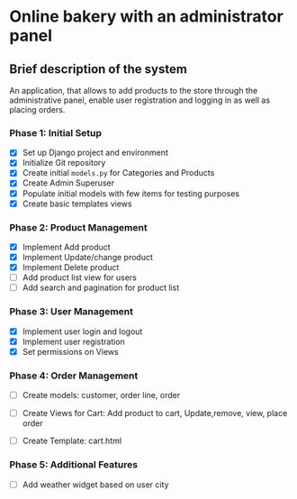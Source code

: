 # Online bakery with an administrator panel 

## Brief description of the system 
An application, that allows to add products to the store through the administrative panel, enable user registration and logging in as well as placing orders.


### Phase 1: Initial Setup
- [x] Set up Django project and environment
- [x] Initialize Git repository
- [x] Create initial `models.py` for Categories and Products
- [x] Create Admin Superuser
- [x] Populate initial models with few items for testing purposes
- [x] Create basic templates views 

### Phase 2: Product Management
- [X] Implement Add product 
- [X] Implement Update/change product 
- [X] Implement Delete product
- [ ] Add product list view for users
- [ ] Add search and pagination for product list

### Phase 3: User Management

- [X] Implement user login and logout
- [X] Implement user registration
- [X] Set permissions on Views 

### Phase 4: Order Management
- [ ] Create models: customer, order line, order
- [ ] Create Views for Cart: Add product to cart, Update,remove, view, place order
- [ ] Create Template: cart.html


### Phase 5: Additional Features
- [ ] Add weather widget based on user city

